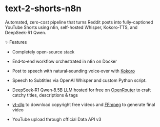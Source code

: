 # text-2-shorts-n8n
Automated, zero-cost pipeline that turns Reddit posts into fully-captioned YouTube Shorts using n8n, self-hosted Whisper, Kokoro-TTS, and DeepSeek-R1 Qwen.

✨ Features
- Completely open-source stack

- End‑to‑end workflow orchestrated in n8n on Docker
  
- Post to speech with natural‑sounding voice‑over with [Kokoro](https://github.com/hexgrad/kokoro?tab=readme-ov-file)
  
- Speech to Subtitles via OpenAI Whisper and custom Python script.
  
- DeepSeek‑R1 Qwen‑8.5B LLM hosted for free on [OpenRouter](https://openrouter.ai/) to craft catchy titles, descriptions & tags

- [yt-dlp](https://github.com/yt-dlp/yt-dlp) to download copyright free videos and [FFmpeg](https://ffmpeg.org/) to generate final video
  
- YouTube upload through official Data API v3
